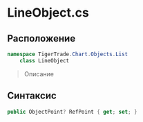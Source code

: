 
# LineObject.cs
## Расположение
```csharp
namespace TigerTrade.Chart.Objects.List  
    class LineObject
```

> Описание

## Синтаксис
```csharp
public ObjectPoint? RefPoint { get; set; }
```
